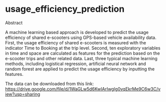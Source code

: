 # usage_efficiency_prediction

Abstract

A machine learning based approach is developed to predict the usage efficiency of shared e-scooters using GPS-based vehicle availability data. First, the usage efficiency of shared e-scooters is measured with the indicator Time to Booking at the trip level. Second, ten exploratory variables in time and space are calculated as features for the prediction based on the e-scooter trips and other related data. Last, three typical machine learning methods, including logistical regression, artificial neural network and random forest are applied to predict the usage efficiency by inputting the features. 

The data can be downloaded from this link: https://drive.google.com/file/d/1WaGLw5d6KwIArIwglg0vqEkrMe9C6w3C/view?usp=sharing 
